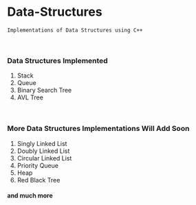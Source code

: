 # Data-Structures
	Implementations of Data Structures using C++
	
<br>

### Data Structures Implemented 

1. Stack
2. Queue
3. Binary Search Tree
4. AVL Tree

<br>

### More Data Structures Implementations Will Add Soon

1. Singly Linked List
2. Doubly Linked List
3. Circular Linked List 
4. Priority Queue
5. Heap
6. Red Black Tree 

#### and much more 

